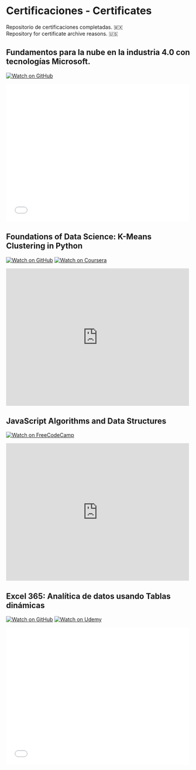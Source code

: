 # Certificaciones - Certificates

Repositorio de certificaciones completadas. :mexico:<br>
Repository for certificate archive reasons. :us: 

## Fundamentos para la nube en la industria 4.0 con tecnologías Microsoft.

[![Watch on GitHub](https://img.shields.io/static/v1?logo=github&label=GitHub&message=Ver%20certificado&color=success)](https://github.com/danielscc/certificados-certificates/blob/main/certificates/0000226921-DANIEL%20SALVADOR%20CRUZ%20CORTES-GRUPO%20EDUIT.pdf) 

<embed src="certificates/0000226921-DANIEL%20SALVADOR%20CRUZ%20CORTES-GRUPO%20EDUIT.pdf" width="500" height="375" type="application/pdf">

## Foundations of Data Science: K-Means Clustering in Python

[![Watch on GitHub](https://img.shields.io/static/v1?logo=github&label=GitHub&message=Ver%20certificado&color=success)](https://github.com/danielscc/certificados-certificates/blob/main/certificates/Coursera%207TRN6VEHJ24Y.pdf) 
[![Watch on Coursera](https://img.shields.io/static/v1?label=COURSERA&message=Ver%20certificado&color=blue)](https://www.coursera.org/account/accomplishments/certificate/7TRN6VEHJ24Y)

<embed src="https://www.coursera.org/account/accomplishments/certificate/7TRN6VEHJ24Y" width="500" height="375" type="application/pdf">

## JavaScript Algorithms and Data Structures

[![Watch on FreeCodeCamp](https://img.shields.io/static/v1?label=FreeCodeCamp&message=Ver%20certificado&color=navy)](https://www.freecodecamp.org/certification/danielscc/javascript-algorithms-and-data-structures) 

<embed src="https://www.freecodecamp.org/certification/danielscc/javascript-algorithms-and-data-structures" width="500" height="375" type="application/pdf">

## Excel 365: Analítica de datos usando Tablas dinámicas

[![Watch on GitHub](https://img.shields.io/static/v1?logo=github&label=GitHub&message=Ver%20certificado&color=success)](https://github.com/danielscc/certificados-certificates/blob/main/certificates/UC-28669fd5-8347-46d2-a89c-91a658e326e1.pdf) 
[![Watch on Udemy](https://img.shields.io/static/v1?label=UDEMY&message=Ver%20certificado&color=purple)](https://udemy-certificate.s3.amazonaws.com/pdf/UC-28669fd5-8347-46d2-a89c-91a658e326e1.pdf)

<embed src="certificates/UC-28669fd5-8347-46d2-a89c-91a658e326e1.pdf" width="500" height="375" type="application/pdf">
